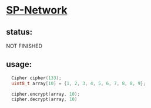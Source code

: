 # [SP-Network](https://en.wikipedia.org/wiki/Substitution%E2%80%93permutation_network)

## status:
NOT FINISHED

## usage:
```cpp
  Cipher cipher(133);
  uint8_t array[10] = {1, 2, 3, 4, 5, 6, 7, 8, 8, 9};

  cipher.encrypt(array, 10);
  cipher.decrypt(array, 10)
```